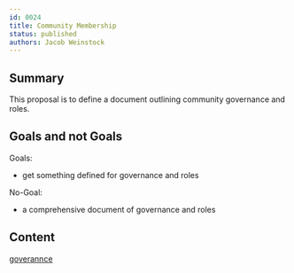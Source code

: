 ```yaml
---
id: 0024
title: Community Membership
status: published
authors: Jacob Weinstock
---
```


## Summary

This proposal is to define a document outlining community governance and roles.

## Goals and not Goals

Goals:

- get something defined for governance and roles

No-Goal:

- a comprehensive document of governance and roles

## Content

[goverannce](GOVER.md)
